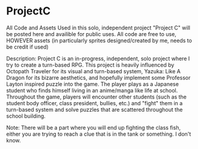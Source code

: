# ProjectC
All Code and Assets Used in this solo, independent project "Project C" will be posted here and availible for public uses. 
All code are free to use, HOWEVER assets (in particularly sprites designed/created by me, needs to be credit if used)

Description:
Project C is an in-progress, independent, solo project where I try to create a turn-based RPG. This project is heavily influenced by Octopath Traveler for its visual and turn-based system, Yazuka: Like A Dragon for its bizarre aesthetics, and hopefully implement some Professor Layton inspired puzzle into the game. The player plays as a Japanese student who finds himself living in an anime/manga like life at school. Throughout the game, players will encounter other students (such as the student body officer, class president, bullies, etc.) and "fight" them in a turn-based system and solve puzzles that are scattered throughout the school building.

Note: There will be a part where you will end up fighting the class fish, either you are trying to reach a clue that is in the tank or something. I don't know.
